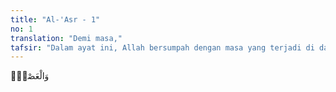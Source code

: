 ```yaml
---
title: "Al-'Asr - 1"
no: 1
translation: "Demi masa,"
tafsir: "Dalam ayat ini, Allah bersumpah dengan masa yang terjadi di dalamnya bermacam-macam kejadian dan pengalaman yang menjadi bukti atas kekuasaan Allah yang mutlak, hikmah-Nya yang tinggi, dan Ilmu-Nya yang sangat luas. Perubahan-perubahan besar yang terjadi pada masa itu sendiri, seperti pergantian siang dengan malam yang terus-menerus, habisnya umur manusia, dan sebagainya merupakan tanda keagungan Allah.\n\nDalam ayat lain, Allah berfirman:\n\nDan sebagian dari tanda-tanda kebesaran-Nya ialah malam, siang, matahari, dan bulan. (Fussilat/41: 37)\n\nApa yang dialami manusia dalam masa itu dari senang dan susah, miskin dan kaya, senggang dan sibuk, suka dan duka, dan lain-lain menunjukkan secara gamblang bahwa bagi alam semesta ini ada pencipta dan pengaturnya. Dialah Tuhan yang harus disembah dan hanya kepada-Nya kita memohon untuk menolak bahaya dan menarik manfaat. Adapun orang-orang kafir menghubungkan peristiwa-peristiwa tersebut hanya kepada suatu masa saja, sehingga mereka beranggapan bahwa bila ditimpa oleh sesuatu bencana, hal itu hanya kemauan alam saja. Allah menjelaskan bahwa masa (waktu) adalah salah satu makhluk-Nya dan di dalamnya terjadi bermacam-macam kejadian, kejahatan, dan kebaikan. Bila seseorang ditimpa musibah, hal itu merupakan akibat tindakannya. Masa (waktu) tidak campur tangan dengan terjadinya musibah itu."
---
```


وَالْعَصْرِۙ
